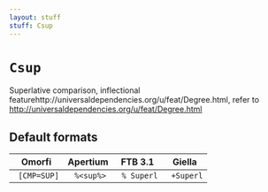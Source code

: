 ```yaml
---
layout: stuff
stuff: Csup
---
```

# ` Csup `

Superlative comparison, inflectional featurehttp://universaldependencies.org/u/feat/Degree.html, refer to http://universaldependencies.org/u/feat/Degree.html

## Default formats
| Omorfi | Apertium | FTB 3.1 | Giella |
|:------:|:--------:|:-------:|:------:|
| ` [CMP=SUP]` | ` %<sup%>` | ` % Superl` | ` +Superl`  |
